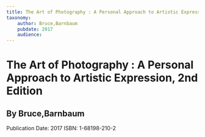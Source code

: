 ```yaml
---
title: The Art of Photography : A Personal Approach to Artistic Expression, 2nd Edition
taxonomy:
	author: Bruce,Barnbaum
	pubdate: 2017
	audience: 
---
```

# The Art of Photography : A Personal Approach to Artistic Expression, 2nd Edition
## By Bruce,Barnbaum


Publication Date: 2017
ISBN: 1-68198-210-2